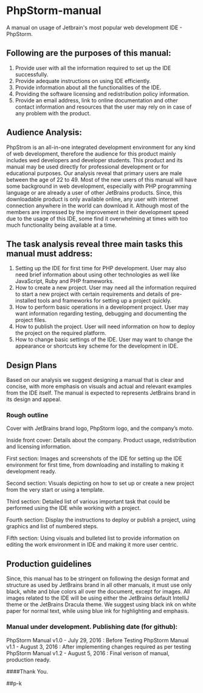 # PhpStorm-manual
A manual on usage of Jetbrain's most popular web development IDE - PhpStorm.

## Following are the purposes of this manual:
   1. Provide user with all the information required to set up the IDE successfully.
   2. Provide adequate instructions on using IDE efficiently.
   3. Provide information about all the functionalities of the IDE.
   4. Providing the software licensing and redistribution policy information.
   5. Provide an email address, link to online documentation and other contact information and
   resources that the user may rely on in case of any problem with the product.

## Audience Analysis:
PhpStrom is an all-in-one integrated development environment for any kind of web development,
therefore the audience for this product mainly includes wed developers and developer students. This product and its
manual may be used directly for professional development or for educational purposes. Our analysis reveal that
primary users are male between the age of 22 to 49. Most of the new users of this manual will have some background
in web development, especially with PHP programming language or are already a user of other JetBrains products.
Since, this downloadable product is only available online, any user with internet connection anywhere in the world
can download it. Although most of the members are impressed by the improvement in their development speed due
to the usage of this IDE, some find it overwhelming at times with too much functionality being available at a time.

## The task analysis reveal three main tasks this manual must address:
1. Setting up the IDE for first time for PHP development. User may also need brief information about
using other technologies as well like JavaScript, Ruby and PHP frameworks.
2. How to create a new project. User may need all the information required to start a new project
with certain requirements and details of pre-installed tools and frameworks for setting up a
project quickly.
3. How to perform basic operations in a development project. User may want information regarding
testing, debugging and documenting the project files.
4. How to publish the project. User will need information on how to deploy the project on the
required platform.
5. How to change basic settings of the IDE. User may want to change the appearance or shortcuts
key scheme for the development in IDE.

## Design Plans
Based on our analysis we suggest designing a manual that is clear and concise, with more emphasis on visuals and
actual and relevant examples from the IDE itself. The manual is expected to represents JetBrains brand in its design
and appeal.

### Rough outline 
Cover with JetBrains brand logo, PhpStorm logo, and the company’s moto.

   Inside front cover: Details about the company. Product usage, redistribution and licensing
   information.
   
   First section: Images and screenshots of the IDE for setting up the IDE environment for first time,
   from downloading and installing to making it development ready.
   
   Second section: Visuals depicting on how to set up or create a new project from the very start or
   using a template.
   
   Third section: Detailed list of various important task that could be performed using the IDE while
   working with a project.
   
   Fourth section: Display the instructions to deploy or publish a project, using graphics and list of
   numbered steps.
   
   Fifth section: Using visuals and bulleted list to provide information on editing the work
   environment in IDE and making it more user centric.
   
## Production guidelines 
Since, this manual has to be stringent on following the design format and structure as used by
JetBrains brand in all other manuals, it must use only black, white and blue colors all over the
document, except for images. All images related to the IDE will be using either the JetBrains
default IntelliJ theme or the JetBrains Dracula theme. We suggest using black ink on white paper
for normal text, while using blue ink for highlighting and emphasis. 

### Manual under development. Publishing date (for github):
   PhpStorm Manual v1.0 - July 29, 2016 : Before Testing
   PhpStorm Manual v1.1 - August 3, 2016 : After implementing changes required as per testing
   PhpStorm Manual v1.2 - August 5, 2016 : Final verison of manual, production ready.

####Thank You.

##p-k

